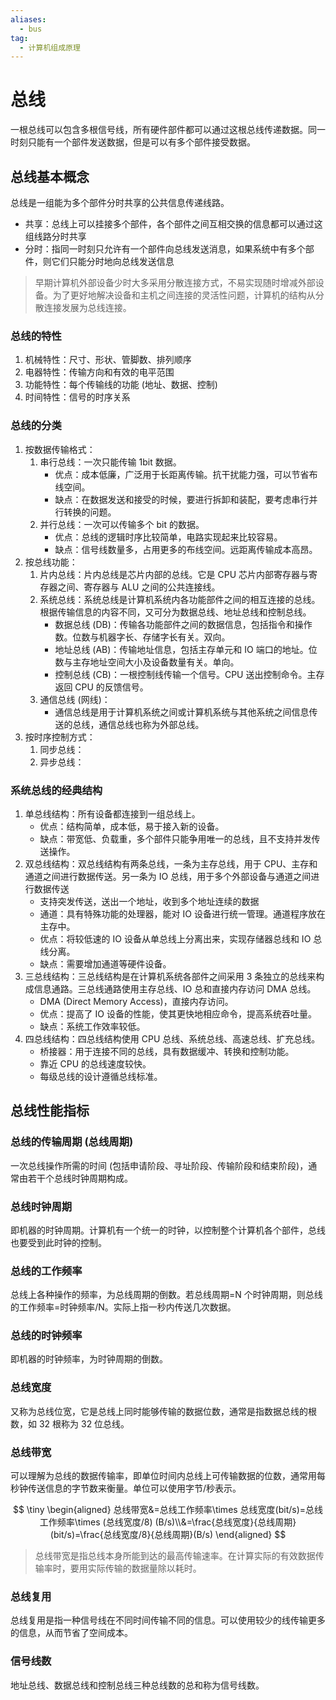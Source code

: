 ```yaml
---
aliases:
  - bus
tag:
  - 计算机组成原理
---
```


# 总线

一根总线可以包含多根信号线，所有硬件部件都可以通过这根总线传递数据。同一时刻只能有一个部件发送数据，但是可以有多个部件接受数据。

## 总线基本概念

总线是一组能为多个部件分时共享的公共信息传递线路。
- 共享：总线上可以挂接多个部件，各个部件之间互相交换的信息都可以通过这组线路分时共享
- 分时：指同一时刻只允许有一个部件向总线发送消息，如果系统中有多个部件，则它们只能分时地向总线发送信息

> 早期计算机外部设备少时大多采用分散连接方式，不易实现随时增减外部设备。为了更好地解决设备和主机之间连接的灵活性问题，计算机的结构从分散连接发展为总线连接。

### 总线的特性

1. 机械特性：尺寸、形状、管脚数、排列顺序
2. 电器特性：传输方向和有效的电平范围
3. 功能特性：每个传输线的功能 (地址、数据、控制)
4. 时间特性：信号的时序关系

### 总线的分类

1. 按数据传输格式：
	1. 串行总线：一次只能传输 1bit 数据。
		- 优点：成本低廉，广泛用于长距离传输。抗干扰能力强，可以节省布线空间。
		- 缺点：在数据发送和接受的时候，要进行拆卸和装配，要考虑串行并行转换的问题。
	2. 并行总线：一次可以传输多个 bit 的数据。
		- 优点：总线的逻辑时序比较简单，电路实现起来比较容易。
		- 缺点：信号线数量多，占用更多的布线空间。远距离传输成本高昂。
2. 按总线功能：
	1. 片内总线：片内总线是芯片内部的总线。它是 CPU 芯片内部寄存器与寄存器之间、寄存器与 ALU 之间的公共连接线。
	2. 系统总线：系统总线是计算机系统内各功能部件之间的相互连接的总线。根据传输信息的内容不同，又可分为数据总线、地址总线和控制总线。
	   - 数据总线 (DB)：传输各功能部件之间的数据信息，包括指令和操作数。位数与机器字长、存储字长有关。双向。
	   - 地址总线 (AB)：传输地址信息，包括主存单元和 IO 端口的地址。位数与主存地址空间大小及设备数量有关。单向。
	   - 控制总线 (CB)：一根控制线传输一个信号。CPU 送出控制命令。主存返回 CPU 的反馈信号。
	3. 通信总线 (网线)：
		- 通信总线是用于计算机系统之间或计算机系统与其他系统之间信息传送的总线，通信总线也称为外部总线。
3. 按时序控制方式：
	1. 同步总线：
	2. 异步总线：

### 系统总线的经典结构

1. 单总线结构：所有设备都连接到一组总线上。
	- 优点：结构简单，成本低，易于接入新的设备。
	- 缺点：带宽低、负载重，多个部件只能争用唯一的总线，且不支持并发传送操作。
2. 双总线结构：双总线结构有两条总线，一条为主存总线，用于 CPU、主存和通道之间进行数据传送。另一条为 IO 总线，用于多个外部设备与通道之间进行数据传送
	- 支持突发传送，送出一个地址，收到多个地址连续的数据
	- 通道：具有特殊功能的处理器，能对 IO 设备进行统一管理。通道程序放在主存中。
	- 优点：将较低速的 IO 设备从单总线上分离出来，实现存储器总线和 IO 总线分离。
	- 缺点：需要增加通道等硬件设备。
3. 三总线结构：三总线结构是在计算机系统各部件之间采用 3 条独立的总线来构成信息通路。三总线通路使用主存总线、IO 总和直接内存访问 DMA 总线。
	- DMA (Direct Memory Access)，直接内存访问。
	- 优点：提高了 IO 设备的性能，使其更快地相应命令，提高系统吞吐量。
	- 缺点：系统工作效率较低。
4. 四总线结构：四总线结构使用 CPU 总线、系统总线、高速总线、扩充总线。
	- 桥接器：用于连接不同的总线，具有数据缓冲、转换和控制功能。
	- 靠近 CPU 的总线速度较快。
	- 每级总线的设计遵循总线标准。

## 总线性能指标

### 总线的传输周期 (总线周期)

一次总线操作所需的时间 (包括申请阶段、寻址阶段、传输阶段和结束阶段)，通常由若干个总线时钟周期构成。

### 总线时钟周期

即机器的时钟周期。计算机有一个统一的时钟，以控制整个计算机各个部件，总线也要受到此时钟的控制。

### 总线的工作频率

总线上各种操作的频率，为总线周期的倒数。若总线周期=N 个时钟周期，则总线的工作频率=时钟频率/N。实际上指一秒内传送几次数据。

### 总线的时钟频率

即机器的时钟频率，为时钟周期的倒数。

### 总线宽度

又称为总线位宽，它是总线上同时能够传输的数据位数，通常是指数据总线的根数，如 32 根称为 32 位总线。

### 总线带宽

可以理解为总线的数据传输率，即单位时间内总线上可传输数据的位数，通常用每秒钟传送信息的字节数来衡量。单位可以使用字节/秒表示。

$$
   \tiny
\begin{aligned}
总线带宽&=总线工作频率\times 总线宽度(bit/s)=总线工作频率\times (总线宽度/8) (B/s)\\&=\frac{总线宽度}{总线周期}(bit/s)=\frac{总线宽度/8}{总线周期}(B/s)
\end{aligned}
$$

> 总线带宽是指总线本身所能到达的最高传输速率。在计算实际的有效数据传输率时，要用实际传输的数据量除以耗时。

### 总线复用

总线复用是指一种信号线在不同时间传输不同的信息。可以使用较少的线传输更多的信息，从而节省了空间成本。

### 信号线数

地址总线、数据总线和控制总线三种总线数的总和称为信号线数。